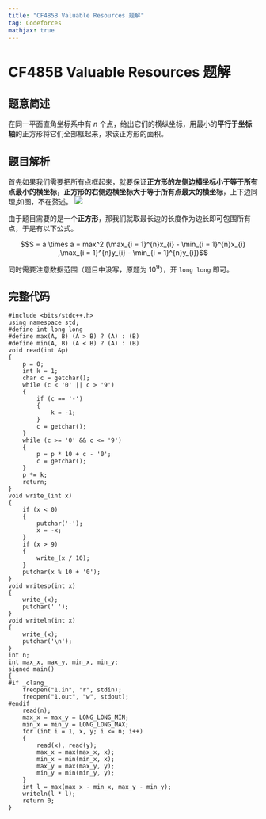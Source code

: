 ```yaml
---
title: "CF485B Valuable Resources 题解"
tag: Codeforces
mathjax: true
---
```


# CF485B Valuable Resources 题解

<!-- more -->

## 题意简述

在同一平面直角坐标系中有 $n$ 个点，给出它们的横纵坐标，用最小的**平行于坐标轴**的正方形将它们全部框起来，求该正方形的面积。

## 题目解析

首先如果我们需要把所有点框起来，就要保证**正方形的左侧边横坐标小于等于所有点最小的横坐标，正方形的右侧边横坐标大于等于所有点最大的横坐标**，上下边同理,如图，不在赘述。
![](https://cdn.luogu.com.cn/upload/image_hosting/vt67x3xw.png)

由于题目需要的是一个**正方形**，那我们就取最长边的长度作为边长即可包围所有点，于是有以下公式。

$$S = a \times a = max^2 (\max_{i = 1}^{n}x_{i} - \min_{i = 1}^{n}x_{i} ,\max_{i = 1}^{n}y_{i} - \min_{i = 1}^{n}y_{i})$$

同时需要注意数据范围（题目中没写，原题为 $10^9$），开 `long long` 即可。

## 完整代码

```
#include <bits/stdc++.h>
using namespace std;
#define int long long
#define max(A, B) (A > B) ? (A) : (B)
#define min(A, B) (A < B) ? (A) : (B)
void read(int &p)
{
    p = 0;
    int k = 1;
    char c = getchar();
    while (c < '0' || c > '9')
    {
        if (c == '-')
        {
            k = -1;
        }
        c = getchar();
    }
    while (c >= '0' && c <= '9')
    {
        p = p * 10 + c - '0';
        c = getchar();
    }
    p *= k;
    return;
}
void write_(int x)
{
    if (x < 0)
    {
        putchar('-');
        x = -x;
    }
    if (x > 9)
    {
        write_(x / 10);
    }
    putchar(x % 10 + '0');
}
void writesp(int x)
{
    write_(x);
    putchar(' ');
}
void writeln(int x)
{
    write_(x);
    putchar('\n');
}
int n;
int max_x, max_y, min_x, min_y;
signed main()
{
#if _clang_
    freopen("1.in", "r", stdin);
    freopen("1.out", "w", stdout);
#endif
    read(n);
    max_x = max_y = LONG_LONG_MIN;
    min_x = min_y = LONG_LONG_MAX;
    for (int i = 1, x, y; i <= n; i++)
    {
        read(x), read(y);
        max_x = max(max_x, x);
        min_x = min(min_x, x);
        max_y = max(max_y, y);
        min_y = min(min_y, y);
    }
    int l = max(max_x - min_x, max_y - min_y);
    writeln(l * l);
    return 0;
}
```
